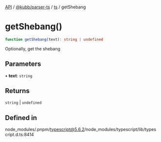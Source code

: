 [API](../../../../../packages.md) / [@kubb/parser-ts](../../../index.md) / [ts](../index.md) / getShebang

# getShebang()

```ts
function getShebang(text): string | undefined
```

Optionally, get the shebang

## Parameters

• **text**: `string`

## Returns

`string` \| `undefined`

## Defined in

node\_modules/.pnpm/typescript@5.6.2/node\_modules/typescript/lib/typescript.d.ts:8414
